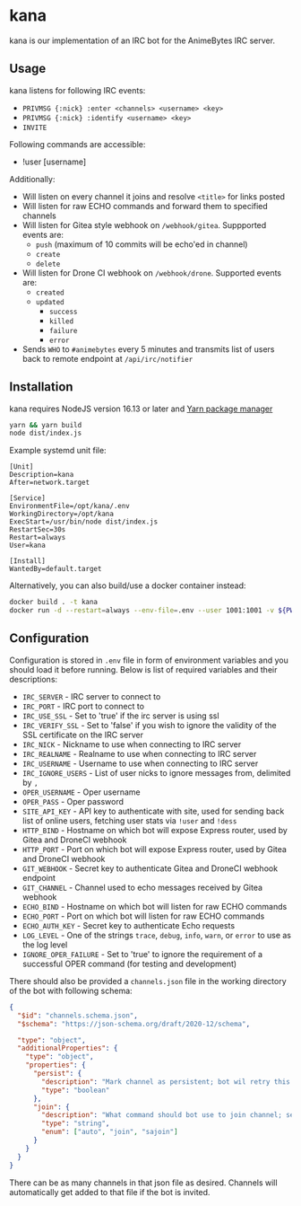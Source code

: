 # kana

kana is our implementation of an IRC bot for the AnimeBytes IRC server.

## Usage

kana listens for following IRC events:

- `PRIVMSG {:nick} :enter <channels> <username> <key>`
- `PRIVMSG {:nick} :identify <username> <key>`
- `INVITE`

Following commands are accessible:

- !user [username]

Additionally:

- Will listen on every channel it joins and resolve `<title>` for links posted
- Will listen for raw ECHO commands and forward them to specified channels
- Will listen for Gitea style webhook on `/webhook/gitea`. Suppported events are:
  - `push` (maximum of 10 commits will be echo'ed in channel)
  - `create`
  - `delete`
- Will listen for Drone CI webhook on `/webhook/drone`. Supported events are:
  - `created`
  - `updated`
    - `success`
    - `killed`
    - `failure`
    - `error`
- Sends `WHO` to `#animebytes` every 5 minutes and transmits list of users back to remote endpoint at `/api/irc/notifier`

## Installation

kana requires NodeJS version 16.13 or later and [Yarn package manager](https://classic.yarnpkg.com/)

```sh
yarn && yarn build
node dist/index.js
```

Example systemd unit file:

```systemd
[Unit]
Description=kana
After=network.target

[Service]
EnvironmentFile=/opt/kana/.env
WorkingDirectory=/opt/kana
ExecStart=/usr/bin/node dist/index.js
RestartSec=30s
Restart=always
User=kana

[Install]
WantedBy=default.target
```

Alternatively, you can also build/use a docker container instead:

```sh
docker build . -t kana
docker run -d --restart=always --env-file=.env --user 1001:1001 -v ${PWD}/channels.json:/app/channels.json kana
```

## Configuration

Configuration is stored in `.env` file in form of environment variables and you should load it before running. Below is list of required variables and their descriptions:

- `IRC_SERVER` - IRC server to connect to
- `IRC_PORT` - IRC port to connect to
- `IRC_USE_SSL` - Set to 'true' if the irc server is using ssl
- `IRC_VERIFY_SSL` - Set to 'false' if you wish to ignore the validity of the SSL certificate on the IRC server
- `IRC_NICK` - Nickname to use when connecting to IRC server
- `IRC_REALNAME` - Realname to use when connecting to IRC server
- `IRC_USERNAME` - Username to use when connecting to IRC server
- `IRC_IGNORE_USERS` - List of user nicks to ignore messages from, delimited by `,`
- `OPER_USERNAME` - Oper username
- `OPER_PASS` - Oper password
- `SITE_API_KEY` - API key to authenticate with site, used for sending back list of online users, fetching user stats via `!user` and `!dess`
- `HTTP_BIND` - Hostname on which bot will expose Express router, used by Gitea and DroneCI webhook
- `HTTP_PORT` - Port on which bot will expose Express router, used by Gitea and DroneCI webhook
- `GIT_WEBHOOK` - Secret key to authenticate Gitea and DroneCI webhook endpoint
- `GIT_CHANNEL` - Channel used to echo messages received by Gitea webhook
- `ECHO_BIND` - Hostname on which bot will listen for raw ECHO commands
- `ECHO_PORT` - Port on which bot will listen for raw ECHO commands
- `ECHO_AUTH_KEY` - Secret key to authenticate Echo requests
- `LOG_LEVEL` - One of the strings `trace`, `debug`, `info`, `warn`, or `error` to use as the log level
- `IGNORE_OPER_FAILURE` - Set to 'true' to ignore the requirement of a successful OPER command (for testing and development)

There should also be provided a `channels.json` file in the working directory of the bot with following schema:

```json
{
  "$id": "channels.schema.json",
  "$schema": "https://json-schema.org/draft/2020-12/schema",

  "type": "object",
  "additionalProperties": {
    "type": "object",
    "properties": {
      "persist": {
        "description": "Mark channel as persistent; bot wil retry this channel on failure instead of removing it from list",
        "type": "boolean"
      },
      "join": {
        "description": "What command should bot use to join channel; setting auto (default) will try JOIN followed by SAJOIN",
        "type": "string",
        "enum": ["auto", "join", "sajoin"]
      }
    }
  }
}
```

There can be as many channels in that json file as desired. Channels will automatically get added to that file if the bot is invited.

